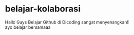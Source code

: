 # belajar-kolaborasi
Hallo Guys
Belajar Github di Dicoding sangat menyenangkan!! <br>
ayo belajar bersamaaa 
